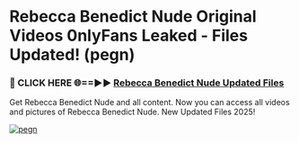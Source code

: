 # Rebecca Benedict Nude Original Videos 0nlyFans Leaked - Files Updated! (pegn)

<h3>🔴 CLICK HERE 🌐==►► <a href="https://tinyurl.com/5h6xmrr3" rel="nofollow">Rebecca Benedict Nude Updated Files</a></h3>

Get Rebecca Benedict Nude and all content. Now you can access all videos and pictures of Rebecca Benedict Nude. New Updated Files 2025!

[![pegn](https://i.imgur.com/KVD873Z.gif)](https://tinyurl.com/5h6xmrr3)
